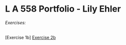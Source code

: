 # L A 558 Portfolio - Lily Ehler

###### Exercises:
[Exercise 1b]
[Exercise 2b](Exercises/2b/ex2b.md)
